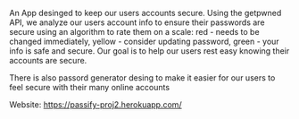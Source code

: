 An App desinged to keep our users accounts secure. Using the getpwned API, we analyze our users account info to ensure their passwords are secure using an algorithm to rate them on a scale: red - needs to be changed immediately, yellow - consider updating password, green - your info is safe and secure. Our goal is to help our users rest easy knowing their accounts are secure. 

There is also passord generator desing to make it easier for our users to feel secure with their many online accounts

Website: https://passify-proj2.herokuapp.com/
